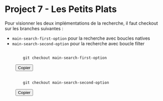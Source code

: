 # Project 7 - Les Petits Plats

Pour visionner les deux implémentations de la recherche, il faut checkout sur les branches suivantes :
- `main-search-first-option` pour la recherche avec boucles natives
- `main-search-second-option` pour la recherche avec boucle filter

<pre>
	<code>
		git checkout main-search-first-option
	</code>
	<button onclick="copyToClipboard('git checkout main-search-first-option')">Copier</button>
</pre>

<pre>
	<code>
		git checkout main-search-second-option
	</code>
	<button onclick="copyToClipboard('git checkout main-search-second-option')">Copier</button>
</pre>

<script>
	function copyToClipboard(text) {
		navigator.clipboard.writeText(text).then(function() {
			alert('Texte copié: ' + text);
		}, function(err) {
			console.error('Erreur lors de la copie: ', err);
		});
	}
</script>